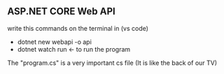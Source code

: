 ## ASP.NET CORE Web API

write this commands on the terminal in (vs code)

- dotnet new webapi -o api
- dotnet watch run <- to run the program

The "program.cs" is a very important cs file
(It is like the back of our TV)
